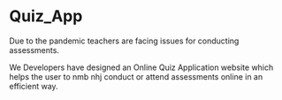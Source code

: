 

# Quiz_App

Due to the pandemic teachers are facing issues for conducting assessments.

We Developers have designed an Online Quiz Application website which helps the user to
nmb nhj
conduct or attend assessments online in an efficient way.   
    
